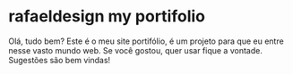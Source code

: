 # rafaeldesign my portifolio

Olá, tudo bem?
Este é o meu site portifólio, é um projeto para que eu entre nesse vasto mundo web.
Se você gostou, quer usar fique a vontade.
Sugestões são bem vindas!
